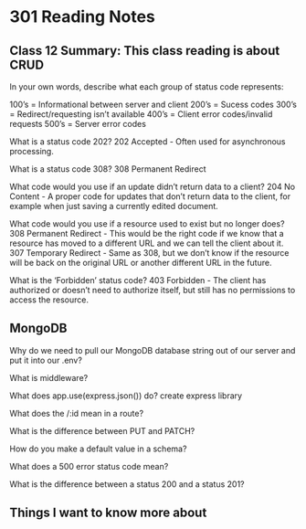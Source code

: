 # 301 Reading Notes

## Class 12 Summary: This class reading is about CRUD

In your own words, describe what each group of status code represents:

100’s = Informational between server and client
200’s = Sucess codes
300’s = Redirect/requesting isn’t available
400’s = Client error codes/invalid requests
500’s = Server error codes

What is a status code 202?
202 Accepted - Often used for asynchronous processing. 

What is a status code 308?
308 Permanent Redirect

What code would you use if an update didn’t return data to a client?
204 No Content - A proper code for updates that don’t return data to the client, for example when just saving a currently edited document.

What code would you use if a resource used to exist but no longer does?
308 Permanent Redirect - This would be the right code if we know that a resource has moved to a different URL and we can tell the client about it.
307 Temporary Redirect - Same as 308, but we don’t know if the resource will be back on the original URL or another different URL in the future.


What is the ‘Forbidden’ status code?
403 Forbidden - The client has authorized or doesn’t need to authorize itself, but still has no permissions to access the resource.


## MongoDB

Why do we need to pull our MongoDB database string out of our server and put it into our .env?


What is middleware?


What does app.use(express.json()) do?
create express library

What does the /:id mean in a route?


What is the difference between PUT and PATCH?


How do you make a default value in a schema?


What does a 500 error status code mean?


What is the difference between a status 200 and a status 201?


## Things I want to know more about